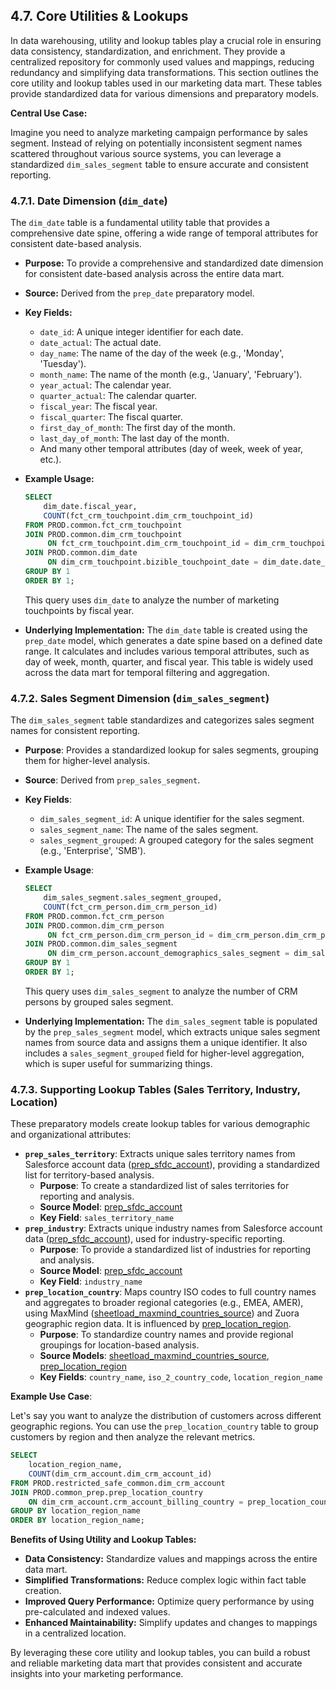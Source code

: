 ## 4.7. Core Utilities & Lookups

In data warehousing, utility and lookup tables play a crucial role in ensuring data consistency, standardization, and enrichment. They provide a centralized repository for commonly used values and mappings, reducing redundancy and simplifying data transformations. This section outlines the core utility and lookup tables used in our marketing data mart. These tables provide standardized data for various dimensions and preparatory models.

**Central Use Case:**

Imagine you need to analyze marketing campaign performance by sales segment. Instead of relying on potentially inconsistent segment names scattered throughout various source systems, you can leverage a standardized `dim_sales_segment` table to ensure accurate and consistent reporting.

### 4.7.1. Date Dimension (`dim_date`)

The `dim_date` table is a fundamental utility table that provides a comprehensive date spine, offering a wide range of temporal attributes for consistent date-based analysis.

*   **Purpose:** To provide a comprehensive and standardized date dimension for consistent date-based analysis across the entire data mart.

*   **Source:** Derived from the `prep_date` preparatory model.

*   **Key Fields:**
    *   `date_id`:  A unique integer identifier for each date.
    *   `date_actual`: The actual date.
    *   `day_name`: The name of the day of the week (e.g., 'Monday', 'Tuesday').
    *   `month_name`: The name of the month (e.g., 'January', 'February').
    *   `year_actual`: The calendar year.
    *   `quarter_actual`: The calendar quarter.
    *   `fiscal_year`: The fiscal year.
    *   `fiscal_quarter`: The fiscal quarter.
    *   `first_day_of_month`: The first day of the month.
    *   `last_day_of_month`: The last day of the month.
    *   And many other temporal attributes (day of week, week of year, etc.).

*   **Example Usage:**

    ```sql
    SELECT
        dim_date.fiscal_year,
        COUNT(fct_crm_touchpoint.dim_crm_touchpoint_id)
    FROM PROD.common.fct_crm_touchpoint
    JOIN PROD.common.dim_crm_touchpoint
         ON fct_crm_touchpoint.dim_crm_touchpoint_id = dim_crm_touchpoint.dim_crm_touchpoint_id
    JOIN PROD.common.dim_date
         ON dim_crm_touchpoint.bizible_touchpoint_date = dim_date.date_actual
    GROUP BY 1
    ORDER BY 1;
    ```

    This query uses `dim_date` to analyze the number of marketing touchpoints by fiscal year.

*   **Underlying Implementation:** The `dim_date` table is created using the `prep_date` model, which generates a date spine based on a defined date range. It calculates and includes various temporal attributes, such as day of week, month, quarter, and fiscal year. This table is widely used across the data mart for temporal filtering and aggregation.

### 4.7.2. Sales Segment Dimension (`dim_sales_segment`)

The `dim_sales_segment` table standardizes and categorizes sales segment names for consistent reporting.

*   **Purpose**: Provides a standardized lookup for sales segments, grouping them for higher-level analysis.

*   **Source**: Derived from `prep_sales_segment`.

*   **Key Fields**:

    *   `dim_sales_segment_id`: A unique identifier for the sales segment.
    *   `sales_segment_name`: The name of the sales segment.
    *   `sales_segment_grouped`: A grouped category for the sales segment (e.g., 'Enterprise', 'SMB').

*   **Example Usage**:

    ```sql
    SELECT
        dim_sales_segment.sales_segment_grouped,
        COUNT(fct_crm_person.dim_crm_person_id)
    FROM PROD.common.fct_crm_person
    JOIN PROD.common.dim_crm_person
         ON fct_crm_person.dim_crm_person_id = dim_crm_person.dim_crm_person_id
    JOIN PROD.common.dim_sales_segment
         ON dim_crm_person.account_demographics_sales_segment = dim_sales_segment.sales_segment_name
    GROUP BY 1
    ORDER BY 1;
    ```

    This query uses `dim_sales_segment` to analyze the number of CRM persons by grouped sales segment.

*   **Underlying Implementation:** The `dim_sales_segment` table is populated by the `prep_sales_segment` model, which extracts unique sales segment names from source data and assigns them a unique identifier. It also includes a `sales_segment_grouped` field for higher-level aggregation, which is super useful for summarizing things.

### 4.7.3. Supporting Lookup Tables (Sales Territory, Industry, Location)

These preparatory models create lookup tables for various demographic and organizational attributes:

*   **`prep_sales_territory`**: Extracts unique sales territory names from Salesforce account data ([prep_sfdc_account](chapter_471.md)), providing a standardized list for territory-based analysis.
    *   **Purpose**: To create a standardized list of sales territories for reporting and analysis.
    *   **Source Model**: [prep_sfdc_account](chapter_471.md)
    *   **Key Field**: `sales_territory_name`
*   **`prep_industry`**: Extracts unique industry names from Salesforce account data ([prep_sfdc_account](chapter_471.md)), used for industry-specific reporting.
    *   **Purpose**: To provide a standardized list of industries for reporting and analysis.
    *   **Source Model**: [prep_sfdc_account](chapter_471.md)
    *   **Key Field**: `industry_name`
*   **`prep_location_country`**: Maps country ISO codes to full country names and aggregates to broader regional categories (e.g., EMEA, AMER), using MaxMind ([sheetload_maxmind_countries_source](chapter_560.md)) and Zuora geographic region data. It is influenced by [prep_location_region](chapter_475.md).
    *   **Purpose**: To standardize country names and provide regional groupings for location-based analysis.
    *   **Source Models**: [sheetload_maxmind_countries_source](chapter_560.md), [prep_location_region](chapter_475.md)
    *   **Key Fields**: `country_name`, `iso_2_country_code`, `location_region_name`

**Example Use Case**:

Let's say you want to analyze the distribution of customers across different geographic regions. You can use the `prep_location_country` table to group customers by region and then analyze the relevant metrics.

```sql
SELECT
    location_region_name,
    COUNT(dim_crm_account.dim_crm_account_id)
FROM PROD.restricted_safe_common.dim_crm_account
JOIN PROD.common_prep.prep_location_country
    ON dim_crm_account.crm_account_billing_country = prep_location_country.country_name
GROUP BY location_region_name
ORDER BY location_region_name;
```

**Benefits of Using Utility and Lookup Tables:**

*   **Data Consistency:** Standardize values and mappings across the entire data mart.
*   **Simplified Transformations:** Reduce complex logic within fact table creation.
*   **Improved Query Performance:** Optimize query performance by using pre-calculated and indexed values.
*   **Enhanced Maintainability:** Simplify updates and changes to mappings in a centralized location.

By leveraging these core utility and lookup tables, you can build a robust and reliable marketing data mart that provides consistent and accurate insights into your marketing performance.
